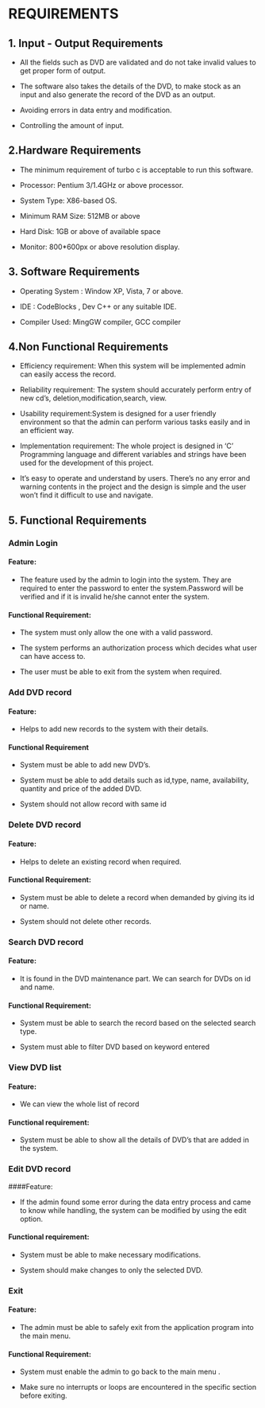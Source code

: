 # REQUIREMENTS
## 1. Input - Output Requirements

* All the fields such as DVD are validated and do not take invalid values to get proper form of output.

* The software also takes the details of  the DVD, to make stock as an input and also generate the record of the DVD as an output.

* Avoiding errors in data entry and modification.

* Controlling the amount of input.


## 2.Hardware Requirements

* The minimum requirement of turbo c is acceptable to run this software.

*  Processor: Pentium 3/1.4GHz or above processor.

*  System Type: X86-based OS.

*  Minimum RAM Size: 512MB or above

*  Hard Disk: 1GB or above of available space

* Monitor: 800*600px or above resolution display.


## 3. Software Requirements

* Operating System : Window XP, Vista, 7 or above.

* IDE : CodeBlocks , Dev C++ or any suitable IDE.

* Compiler Used: MingGW compiler, GCC compiler 


## 4.Non Functional Requirements

* Efficiency requirement: When this system will be implemented admin can easily access the record.

* Reliability requirement: The system should accurately perform entry of new cd’s, deletion,modification,search, view.

* Usability requirement:System is designed for a user friendly environment so that the admin can perform various tasks easily and in an efficient way.

* Implementation requirement: The whole project is designed in ‘C’ Programming language and different variables and strings have been used for the development of this project. 

* It’s easy to operate and understand by users. There’s no any error and warning contents in the project and the design is simple and the user won’t find it difficult to use      and navigate.


## 5. Functional Requirements

### Admin Login

#### Feature: 
* The feature used by the admin to login into the system. They are required to enter the password to enter the system.Password will be verified and if it is invalid he/she cannot enter the system.


#### Functional Requirement:

* The system must only allow the one with a valid password.

* The system performs an  authorization process which decides what user  can have access to.

* The user must be able to exit from the system when required.

### Add DVD record
 
#### Feature:
* Helps to add new records to the system with their details.

#### Functional Requirement

* System must be able to add new DVD’s.

* System must be able to add details such as id,type, name, availability, quantity and price of the added DVD.

* System should not allow record with same id

### Delete DVD record

#### Feature:
* Helps to delete an existing record when required.

#### Functional Requirement:

* System must be able to delete a record when demanded  by giving its id or name.

* System should not delete other records.

### Search DVD record

#### Feature:
* It is found in the DVD maintenance part. We can search for DVDs on id and name.

#### Functional Requirement:

* System must be able to search the record based on the selected search type.

* System must able to filter DVD based on keyword entered

### View DVD list

#### Feature:
* We can view the whole list of record

#### Functional requirement:

* System must be able to show all the  details of DVD’s that are added in the system.

### Edit DVD record

####Feature:
* If the admin found some error during the data entry process and came to know while handling, the system can be modified by using the edit option.

#### Functional requirement:

* System must be able to make necessary modifications.

* System should make changes to only the selected DVD.

### Exit

#### Feature:
* The admin must be able to safely exit from the application program into the main menu.

#### Functional Requirement:

* System must enable the admin to go back to the main menu .

* Make sure no interrupts or loops are encountered in the specific section before exiting.


